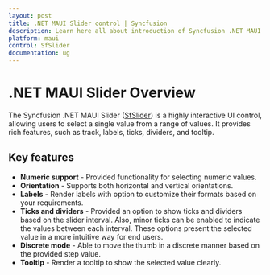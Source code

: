 ```yaml
---
layout: post
title: .NET MAUI Slider control | Syncfusion
description: Learn here all about introduction of Syncfusion .NET MAUI Slider (SfSlider) control with key features and more.
platform: maui
control: SfSlider
documentation: ug
---
```


# .NET MAUI Slider Overview

The Syncfusion .NET MAUI Slider ([SfSlider](https://www.syncfusion.com/maui-controls/maui-slider)) is a highly interactive UI control, allowing users to select a single value from a range of values. It provides rich features, such as track, labels, ticks, dividers, and tooltip.

## Key features

* **Numeric support** - Provided functionality for selecting numeric values.
* **Orientation** - Supports both horizontal and vertical orientations.
* **Labels** - Render labels with option to customize their formats based on your requirements.
* **Ticks and dividers** - Provided an option to show ticks and dividers based on the slider interval. Also, minor ticks can be enabled to indicate the values between each interval. These options present the selected value in a more intuitive way for end users.
* **Discrete mode** - Able to move the thumb in a discrete manner based on the provided step value.
* **Tooltip** - Render a tooltip to show the selected value clearly.


